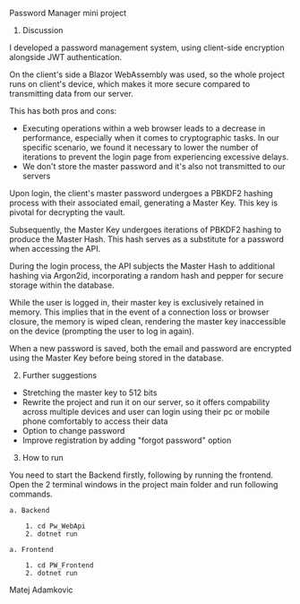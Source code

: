 Password Manager mini project

1. Discussion

I developed a password management system, using client-side encryption alongside JWT authentication.

On the client's side a Blazor WebAssembly was used, so the whole project runs on client's device, which makes it more secure compared to transmitting data from our server.

This has both pros and cons:

- Executing operations within a web browser leads to a decrease in performance, especially when it comes to cryptographic tasks. In our specific scenario, we found it necessary to lower the number of iterations to prevent the login page from experiencing excessive delays.
- We don't store the master password and it's also not transmitted to our servers


Upon login, the client's master password undergoes a PBKDF2 hashing process with their associated email, generating a Master Key. This key is pivotal for decrypting the vault.

Subsequently, the Master Key undergoes iterations of PBKDF2 hashing to produce the Master Hash. This hash serves as a substitute for a password when accessing the API.

During the login process, the API subjects the Master Hash to additional hashing via Argon2id, incorporating a random hash and pepper for secure storage within the database.

While the user is logged in, their master key is exclusively retained in memory. This implies that in the event of a connection loss or browser closure, the memory is wiped clean, rendering the master key inaccessible on the device (prompting the user to log in again).

When a new password is saved, both the email and password are encrypted using the Master Key before being stored in the database.

2.	Further suggestions
   
-	Stretching the master key to 512 bits
-	Rewrite the project and run it on our server, so it offers compability across multiple devices and user can login using their pc or mobile phone comfortably to access their data
-	Option to change password
-	Improve registration by adding "forgot password" option

  
3.	How to run

You need to start the Backend firstly, following by running the frontend. Open the 2 terminal windows in the project main folder and run following commands.
   
    a. Backend
  
        1. cd Pw_WebApi
        2. dotnet run
   
    a. Frontend
  
        1. cd PW_Frontend
        2. dotnet run
       

Matej Adamkovic

